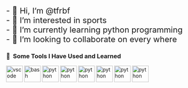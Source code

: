 <p style = "font:Fira Code;font-size:22px">
- 👋 Hi, I’m @tfrbf <br>
- 👀 I’m interested in sports <br>
- 🌱 I’m currently learning python programming <br>
- 💞️ I’m looking to collaborate on every where <br>
</p>
<!---- 📫 How to reach me ... telegram: https://t.me/t_frbf & instagram: https://instagram.com/t_frbf--->

<!---
tfrbf/tfrbf is a ✨ special ✨ repository because its `README.md` (this file) appears on your GitHub profile.
You can click the Preview link to take a look at your changes.
--->
<h3> 🚀 &nbsp;Some Tools I Have Used and Learned</h3>
<p align="left">
<img src="https://cdn.jsdelivr.net/gh/devicons/devicon/icons/vscode/vscode-original.svg" alt="vscode" width="45" height="45"/>
<img src="https://cdn.jsdelivr.net/gh/devicons/devicon/icons/numpy/numpy-original.svg" alt="bash" width="45" height="45"/>
<img src="https://cdn.jsdelivr.net/gh/devicons/devicon/icons/python/python-original.svg" alt="python" width="45" height="45"/>
<img src="https://cdn.jsdelivr.net/gh/devicons/devicon/icons/jupyter/jupyter-original-wordmark.svg"  alt="python" width="45" height="45"/>
<img src="https://cdn.jsdelivr.net/gh/devicons/devicon/icons/c/c-original.svg" alt="python" width="45" height="45"/>
<img src="https://cdn.jsdelivr.net/gh/devicons/devicon/icons/cplusplus/cplusplus-original.svg"  alt="python" width="45" height="45"/>
<img src="https://cdn.jsdelivr.net/gh/devicons/devicon/icons/html5/html5-original.svg" alt="python" width="45" height="45"/>
<img src="https://cdn.jsdelivr.net/gh/devicons/devicon/icons/arduino/arduino-original-wordmark.svg"  alt="python" width="45" height="45"/>

</p>

